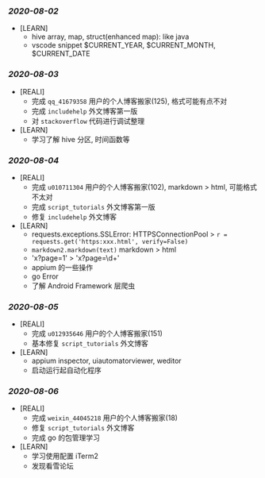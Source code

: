 ### *2020-08-02*
- [LEARN]
  - hive array, map, struct(enhanced map): like java
  - vscode snippet $CURRENT_YEAR, $CURRENT_MONTH, $CURRENT_DATE

### *2020-08-03*
- [REALI]
  - 完成 `qq_41679358` 用户的个人博客搬家(125), 格式可能有点不对
  - 完成 `includehelp` 外文博客第一版
  - 对 `stackoverflow` 代码进行调试整理
- [LEARN]
  - 学习了解 hive 分区, 时间函数等

### *2020-08-04*
- [REALI]
  - 完成 `u010711304` 用户的个人博客搬家(102), markdown > html, 可能格式不太对
  - 完成 `script_tutorials` 外文博客第一版
  - 修复 `includehelp` 外文博客
- [LEARN]
  - requests.exceptions.SSLError: HTTPSConnectionPool > ```r = requests.get('https:xxx.html', verify=False)```
  - ```markdown2.markdown(text)``` markdown > html
  - 'x?page=1' > 'x\?page=\d+'
  - appium 的一些操作
  - go Error
  - 了解 Android Framework 层爬虫

### *2020-08-05*
- [REALI]
  - 完成 `u012935646` 用户的个人博客搬家(151)
  - 基本修复 `script_tutorials` 外文博客
- [LEARN]
  - appium inspector, uiautomatorviewer, weditor
  - 启动运行起自动化程序

### *2020-08-06*
- [REALI]
  - 完成 `weixin_44045218` 用户的个人博客搬家(18)
  - 修复 `script_tutorials` 外文博客
  - 完成 go 的包管理学习
- [LEARN]
  - 学习使用配置 iTerm2
  - 发现看雪论坛
